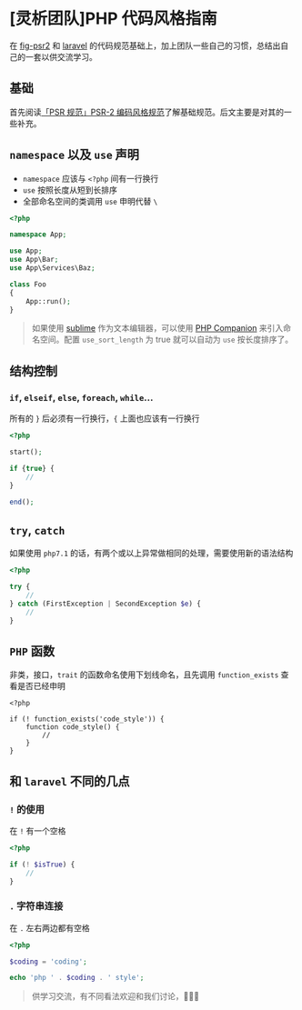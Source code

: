 # [灵析团队]PHP 代码风格指南

在 [fig-psr2](https://github.com/php-fig/fig-standards/blob/master/accepted/PSR-2-coding-style-guide.md) 和 [laravel](https://laravel.com/) 的代码规范基础上，加上团队一些自己的习惯，总结出自己的一套以供交流学习。

## 基础

首先阅读[「PSR 规范」PSR-2 编码风格规范](https://laravel-china.org/topics/2079)了解基础规范。后文主要是对其的一些补充。

## `namespace` 以及 `use` 声明

- `namespace` 应该与 `<?php` 间有一行换行
- `use` 按照长度从短到长排序
- 全部命名空间的类调用 `use` 申明代替 `\`


```php
<?php

namespace App;

use App;
use App\Bar;
use App\Services\Baz;

class Foo
{
	App::run();
}
```

> 如果使用 [sublime](http://www.sublimetext.com/) 作为文本编辑器，可以使用 [PHP Companion](https://packagecontrol.io/packages/PHP%20Companion) 来引入命名空间。配置 `use_sort_length` 为 true 就可以自动为 `use` 按长度排序了。


## 结构控制

### `if`, `elseif`, `else`, `foreach`, `while`...

所有的 `}` 后必须有一行换行，`{` 上面也应该有一行换行

```php
<?php

start();

if {true} {
	//
}

end();
```

## `try`, `catch`

如果使用 `php7.1` 的话，有两个或以上异常做相同的处理，需要使用新的语法结构

```php
<?php

try {
	//
} catch (FirstException | SecondException $e) {
	//
}
```

## `PHP` 函数

非类，接口，`trait` 的函数命名使用下划线命名，且先调用 `function_exists` 查看是否已经申明

```
<?php

if (! function_exists('code_style')) {
	function code_style() {
		//
	}
}

```

## 和 `laravel` 不同的几点

### `!` 的使用

在 `!` 有一个空格

```php
<?php

if (! $isTrue) {
	//
}
```

### `.` 字符串连接

在 `.` 左右两边都有空格

```php
<?php

$coding = 'coding';

echo 'php ' . $coding . ' style';
```

> 供学习交流，有不同看法欢迎和我们讨论，🍻🍻🍻
